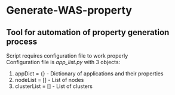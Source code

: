 # Generate-WAS-property
## Tool for automation of property generation process  
Script requires configuration file to work properly  
Configuration file is *app_list.py* with 3 objects:  
1. appDict = {} - Dictionary of applications and their properties
2. nodeList = [] - List of nodes
3. clusterList = [] - List of clusters
